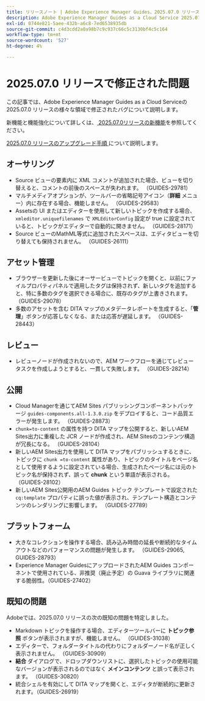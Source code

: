 ```yaml
---
title: リリースノート | Adobe Experience Manager Guides、2025.07.0 リリースの問題を修正しました
description: Adobe Experience Manager Guides as a Cloud Service 2025.07.0 リリースのバグ修正について説明します。
exl-id: 0744e821-5aee-432b-a6c8-7ed6538935db
source-git-commit: c4d3cdd2a0a98b7c9c937c66c5c3130bf4c5c164
workflow-type: tm+mt
source-wordcount: '527'
ht-degree: 4%

---
```


# 2025.07.0 リリースで修正された問題

この記事では、Adobe Experience Manager Guides as a Cloud Serviceの 2025.07.0 リリースの様々な領域で修正されたバグについて説明します。

新機能と機能強化について詳しくは、[ 2025.07.0リリースの新機能](whats-new-2025-07-0.md)を参照してください。

[2025.07.0 リリースのアップグレード手順 ](upgrade-instructions-2025-07-0.md) について説明します。

## オーサリング

- Source ビューの要素内に XML コメントが追加された場合、ビューを切り替えると、コメントの前後のスペースが失われます。 （GUIDES-29781）
- マルチメディアオプションが、ツールバーの省略記号アイコン（**詳細** メニュー）内に存在する場合、機能しません。 （GUIDES-29583）
- Assetsの UI またはエディターを使用して新しいトピックを作成する場合、`xmleditor.uniquefilenames` で `XMLEditorConfig` 設定が true に設定されていると、トピックがエディターで自動的に開きません。 （GUIDES-28171）
- Source ビューのMathML等式に追加されたスペースは、エディタビューを切り替えても保持されません。 （GUIDES-26111）

## アセット管理

- ブラウザーを更新した後にオーサービューでトピックを開くと、以前にファイルプロパティパネルで適用したタグは保持されず、新しいタグを追加すると、特に多数のタグを選択できる場合に、既存のタグが上書きされます。 （GUIDES-29078）
- 多数のアセットを含む DITA マップのメタデータレポートを生成すると、「**管理**」ボタンが応答しなくなる、または応答が遅延します。 （GUIDES-28443）

## レビュー

- レビューノードが作成されないので、AEM ワークフローを通じてレビュータスクを作成しようとすると、一貫して失敗します。 （GUIDES-28214）

## 公開

- Cloud Managerを通じてAEM Sites パブリッシングコンポーネントパッケージ `guides-components.all-1.3.0.zip` をデプロイすると、コード品質エラーが発生します。 （GUIDES-28873）
- `chunk=to-content` の属性を持つ DITA マップを公開すると、新しいAEM Sites出力に重複した JCR ノードが作成され、AEM Sitesのコンテンツ構造が冗長になる。 （GUIDES-28104）
- 新しいAEM Sites出力を使用して DITA マップをパブリッシュするときに、トピックに `chunk =to-content` 属性があり、トピックのタイトルをページ名として使用するように設定されている場合、生成されたページ名には元のトピック名が保持されず、誤って **chunk** という単語が表示される。 （GUIDES-28102）
- 新しいAEM Sites公開用のAEM Guides トピック テンプレートで設定された `cq:template` プロパティに誤った値が表示され、テンプレート構造とコンテンツのレンダリングに影響します。 （GUIDES-27789）


## プラットフォーム

- 大きなコレクションを操作する場合、読み込み時間の延長や断続的なタイムアウトなどのパフォーマンスの問題が発生します。 （GUIDES-29065, GUIDES-28793）
- Experience Manager GuidesにアップロードされたAEM Guides コンポーネントで使用されている、非推奨（廃止予定）の Guava ライブラリに関連する脆弱性。（GUIDES-27402）

## 既知の問題

Adobeでは、2025.07.0 リリースの次の既知の問題を特定しました。

- Markdown トピックを操作する場合、エディターツールバーに **トピック参照** ボタンが表示されますが、機能しません。 （GUIDES-31038）
- エディターで、フォルダータイトルの代わりにフォルダーノード名が正しく表示されません。 （GUIDES-30909）
- **結合** ダイアログで、ドロップダウンリストに、選択したトピックの使用可能なバージョンが表示されるのではなく **メインコンテンツ** と誤って表示されます。 （GUIDES-30820）
- 統合シェルを有効にして DITA マップを開くと、エディタが断続的に更新されます。（GUIDES-26919）
